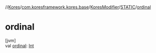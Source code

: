 //[Kores](../../../../index.md)/[com.koresframework.kores.base](../../index.md)/[KoresModifier](../index.md)/[STATIC](index.md)/[ordinal](ordinal.md)

# ordinal

[jvm]\
val [ordinal](ordinal.md): [Int](https://kotlinlang.org/api/latest/jvm/stdlib/kotlin/-int/index.html)
